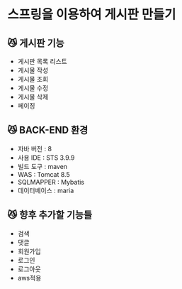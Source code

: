 # 스프링을 이용하여 게시판 만들기


## 😼 게시판 기능

- 게시판 목록 리스트
- 게시물 작성
- 게시물 조회
- 게시물 수정
- 게시물 삭제
- 페이징


## 😼 BACK-END 환경

- 자바 버전 : 8
- 사용 IDE : STS 3.9.9
- 빌드 도구 : maven
- WAS : Tomcat 8.5
- SQLMAPPER : Mybatis
- 데이터베이스 : maria


## 😼 향후 추가할 기능들

- 검색
- 댓글
- 회원가입
- 로그인
- 로그아웃
- aws적용
